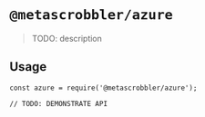 # `@metascrobbler/azure`

> TODO: description

## Usage

```
const azure = require('@metascrobbler/azure');

// TODO: DEMONSTRATE API
```
